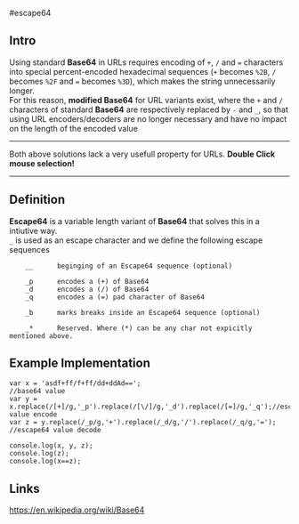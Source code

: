 
#escape64

## Intro
Using standard __Base64__ in URLs requires encoding of `+`, `/` and `=` characters into special percent-encoded hexadecimal sequences (`+` becomes `%2B`, `/` becomes `%2F` and `=` becomes `%3D`), which makes the string unnecessarily longer.  
For this reason, __modified Base64__ for URL variants exist, where the `+` and `/` characters of standard __Base64__ are respectively replaced by `-` and `_`, so that using URL encoders/decoders are no longer necessary and have no impact on the length of the encoded value  
***
Both above solutions lack a very usefull property for URLs. __Double Click mouse selection!__  
***

## Definition
__Escape64__ is a variable length variant of __Base64__ that solves this in a intiutive way.  
`_` is used as an escape character and we define the following escape sequences

        __      beginging of an Escape64 sequence (optional)
        
        _p      encodes a (+) of Base64
        _d      encodes a (/) of Base64
        _q      encodes a (=) pad character of Base64
        
        _b      marks breaks inside an Escape64 sequence (optional)
        
        _*      Reserved. Where (*) can be any char not expicitly mentioned above.   


## Example Implementation

    var x = 'asdf+ff/f+ff/dd+ddAd==';                                         //base64 value
    var y = x.replace(/[+]/g,'_p').replace(/[\/]/g,'_d').replace(/[=]/g,'_q');//escape64 value encode
    var z = y.replace(/_p/g,'+').replace(/_d/g,'/').replace(/_q/g,'=');       //escape64 value decode
    
    console.log(x, y, z);
    console.log(z);
    console.log(x==z);
    
    




## Links
https://en.wikipedia.org/wiki/Base64
